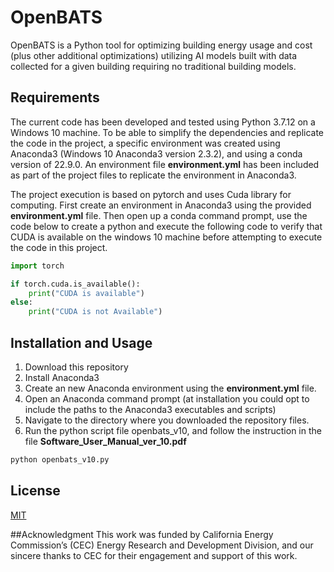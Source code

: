 # OpenBATS

OpenBATS is a Python tool for optimizing building energy usage and cost (plus other additional optimizations) utilizing AI models built with data collected for a given building requiring no traditional building models.

## Requirements

The current code has been developed and tested using Python 3.7.12 on a Windows 10 machine. To be able to simplify the dependencies and replicate the code in the project, a specific environment was created using Anaconda3 (Windows 10 Anaconda3 version 2.3.2), and using a conda version of 22.9.0. An environment file **environment.yml** has been included as part of the project files to replicate the environment in Anaconda3. 

The project execution is based on pytorch and uses Cuda library for computing. First create an environment in Anaconda3 using the provided **environment.yml** file. Then open up a conda command prompt, use the code below to create a python and execute the following code to verify that CUDA is available on the windows 10 machine before attempting to execute the code in this project. 

```python
import torch

if torch.cuda.is_available():
	print("CUDA is available")
else:
	print("CUDA is not Available")
```


## Installation and Usage

1. Download this repository
2. Install Anaconda3 
3. Create an new Anaconda environment using the **environment.yml** file. 
4. Open an Anaconda command prompt (at installation you could opt to include the paths to the Anaconda3 executables and scripts)
5. Navigate to the directory where you downloaded the repository files.
6. Run the python script file openbats_v10, and follow the instruction in the file **Software_User_Manual_ver_10.pdf**

```python
python openbats_v10.py
```

## License

[MIT](https://choosealicense.com/licenses/mit/)


##Acknowledgment
This work was funded by California Energy Commission’s (CEC) Energy Research and Development Division, and our sincere thanks to CEC for their engagement and support of this work.